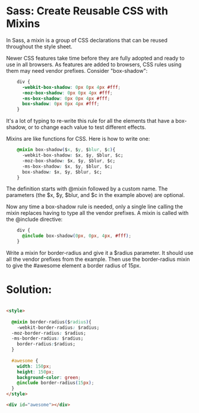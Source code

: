 # Sass: Create Reusable CSS with Mixins

In Sass, a mixin is a group of CSS declarations that can be reused throughout the style sheet.

Newer CSS features take time before they are fully adopted and ready to use in all browsers. As features are added to browsers, CSS rules using them may need vendor prefixes. Consider "box-shadow":
```css
    div {
      -webkit-box-shadow: 0px 0px 4px #fff;
      -moz-box-shadow: 0px 0px 4px #fff;
      -ms-box-shadow: 0px 0px 4px #fff;
      box-shadow: 0px 0px 4px #fff;
    }
```
It's a lot of typing to re-write this rule for all the elements that have a box-shadow, or to change each value to test different effects.

Mixins are like functions for CSS. Here is how to write one:
```css
    @mixin box-shadow($x, $y, $blur, $c){ 
      -webkit-box-shadow: $x, $y, $blur, $c;
      -moz-box-shadow: $x, $y, $blur, $c;
      -ms-box-shadow: $x, $y, $blur, $c;
      box-shadow: $x, $y, $blur, $c;
    }
```
The definition starts with @mixin followed by a custom name. The parameters (the $x, $y, $blur, and $c in the example above) are optional.

Now any time a box-shadow rule is needed, only a single line calling the mixin replaces having to type all the vendor prefixes. A mixin is called with the @include directive:
```css
    div {
      @include box-shadow(0px, 0px, 4px, #fff);
    }
```
Write a mixin for border-radius and give it a $radius parameter. It should use all the vendor prefixes from the example. Then use the border-radius mixin to give the #awesome element a border radius of 15px.

# Solution:
```html

<style>
  
  @mixin border-radius($radius){
    -webkit-border-radius: $radius;
  -moz-border-radius: $radius;
  -ms-border-radius: $radius;
    border-radius:$radius;
  }
  
  #awesome {
    width: 150px;
    height: 150px;
    background-color: green;
    @include border-radius(15px);
  }
</style>

<div id="awesome"></div>
  
```
